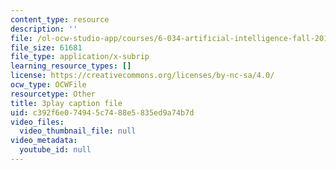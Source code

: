 ```yaml
---
content_type: resource
description: ''
file: /ol-ocw-studio-app/courses/6-034-artificial-intelligence-fall-2010/c392f6e074945c7488e5835ed9a74b7d_TjZBTDzGeGg.vtt
file_size: 61681
file_type: application/x-subrip
learning_resource_types: []
license: https://creativecommons.org/licenses/by-nc-sa/4.0/
ocw_type: OCWFile
resourcetype: Other
title: 3play caption file
uid: c392f6e0-7494-5c74-88e5-835ed9a74b7d
video_files:
  video_thumbnail_file: null
video_metadata:
  youtube_id: null
---
```

